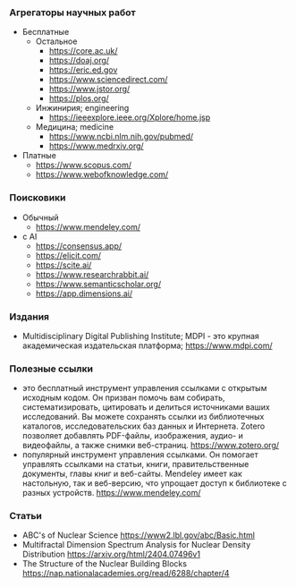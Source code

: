 ### Агрегаторы научных работ

- Бесплатные
    - Остальное
        - https://core.ac.uk/
        - https://doaj.org/
        - https://eric.ed.gov
        - https://www.sciencedirect.com/
        - https://www.jstor.org/
        - https://plos.org/
    - Инжинирия; engineering
        - https://ieeexplore.ieee.org/Xplore/home.jsp
    - Медицина; medicine
        - https://www.ncbi.nlm.nih.gov/pubmed/
        - https://www.medrxiv.org/
- Платные
    - https://www.scopus.com/
    - https://www.webofknowledge.com/


### Поисковики

- Обычный
    - https://www.mendeley.com/
- с AI
    - https://consensus.app/
    - https://elicit.com/
    - https://scite.ai/
    - https://www.researchrabbit.ai/
    - https://www.semanticscholar.org/
    - https://app.dimensions.ai/

### Издания

- Multidisciplinary Digital Publishing Institute; MDPI - это крупная академическая издательская платформа; https://www.mdpi.com/

### Полезные ссылки

- это бесплатный инструмент управления ссылками с открытым исходным кодом. Он призван помочь вам собирать, систематизировать, цитировать и делиться источниками ваших исследований. Вы можете сохранять ссылки из библиотечных каталогов, исследовательских баз данных и Интернета. Zotero позволяет добавлять PDF-файлы, изображения, аудио- и видеофайлы, а также снимки веб-страниц. https://www.zotero.org/
- популярный инструмент управления ссылками. Он помогает управлять ссылками на статьи, книги, правительственные документы, главы книг и веб-сайты. Mendeley имеет как настольную, так и веб-версию, что упрощает доступ к библиотеке с разных устройств. https://www.mendeley.com/

### Статьи

- ABC's of Nuclear Science https://www2.lbl.gov/abc/Basic.html
- Multifractal Dimension Spectrum Analysis for Nuclear Density Distribution https://arxiv.org/html/2404.07496v1
- The Structure of the Nuclear Building Blocks https://nap.nationalacademies.org/read/6288/chapter/4